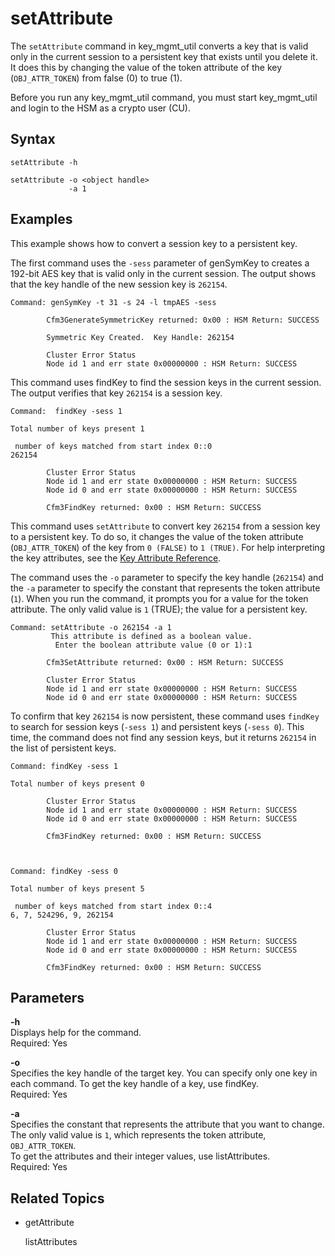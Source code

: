 # setAttribute<a name="key_mgmt_util-setAttribute"></a>

The `setAttribute` command in key\_mgmt\_util converts a key that is valid only in the current session to a persistent key that exists until you delete it\. It does this by changing the value of the token attribute of the key \(`OBJ_ATTR_TOKEN`\) from false \(0\) to true \(1\)\.

Before you run any key\_mgmt\_util command, you must start key\_mgmt\_util and login to the HSM as a crypto user \(CU\)\. 

## Syntax<a name="setAttribute-syntax"></a>

```
setAttribute -h 

setAttribute -o <object handle> 
             -a 1
```

## Examples<a name="setAttribute-examples"></a>

This example shows how to convert a session key to a persistent key\. 

The first command uses the `-sess` parameter of genSymKey to creates a 192\-bit AES key that is valid only in the current session\. The output shows that the key handle of the new session key is `262154`\.

```
Command: genSymKey -t 31 -s 24 -l tmpAES -sess
      
        Cfm3GenerateSymmetricKey returned: 0x00 : HSM Return: SUCCESS

        Symmetric Key Created.  Key Handle: 262154

        Cluster Error Status
        Node id 1 and err state 0x00000000 : HSM Return: SUCCESS
```

This command uses findKey to find the session keys in the current session\. The output verifies that key `262154` is a session key\.

```
Command:  findKey -sess 1

Total number of keys present 1

 number of keys matched from start index 0::0
262154

        Cluster Error Status
        Node id 1 and err state 0x00000000 : HSM Return: SUCCESS
        Node id 0 and err state 0x00000000 : HSM Return: SUCCESS

        Cfm3FindKey returned: 0x00 : HSM Return: SUCCESS
```

This command uses `setAttribute` to convert key `262154` from a session key to a persistent key\. To do so, it changes the value of the token attribute \(`OBJ_ATTR_TOKEN`\) of the key from `0 (FALSE)` to `1 (TRUE)`\. For help interpreting the key attributes, see the [Key Attribute Reference](key-attribute-table.md)\.

The command uses the `-o` parameter to specify the key handle \(`262154`\) and the `-a` parameter to specify the constant that represents the token attribute \(`1`\)\. When you run the command, it prompts you for a value for the token attribute\. The only valid value is `1` \(TRUE\); the value for a persistent key\.

```
Command: setAttribute -o 262154 -a 1
         This attribute is defined as a boolean value.
          Enter the boolean attribute value (0 or 1):1

        Cfm3SetAttribute returned: 0x00 : HSM Return: SUCCESS

        Cluster Error Status
        Node id 1 and err state 0x00000000 : HSM Return: SUCCESS
        Node id 0 and err state 0x00000000 : HSM Return: SUCCESS
```

To confirm that key `262154` is now persistent, these command uses `findKey` to search for session keys \(`-sess 1`\) and persistent keys \(`-sess 0`\)\. This time, the command does not find any session keys, but it returns `262154` in the list of persistent keys\.

```
Command: findKey -sess 1

Total number of keys present 0

        Cluster Error Status
        Node id 1 and err state 0x00000000 : HSM Return: SUCCESS
        Node id 0 and err state 0x00000000 : HSM Return: SUCCESS

        Cfm3FindKey returned: 0x00 : HSM Return: SUCCESS



Command: findKey -sess 0

Total number of keys present 5

 number of keys matched from start index 0::4
6, 7, 524296, 9, 262154

        Cluster Error Status
        Node id 1 and err state 0x00000000 : HSM Return: SUCCESS
        Node id 0 and err state 0x00000000 : HSM Return: SUCCESS

        Cfm3FindKey returned: 0x00 : HSM Return: SUCCESS
```

## Parameters<a name="setAttribute-parameters"></a>

**\-h**  
Displays help for the command\.   
Required: Yes

**\-o**  
Specifies the key handle of the target key\. You can specify only one key in each command\. To get the key handle of a key, use findKey\.  
Required: Yes

**\-a**  
Specifies the constant that represents the attribute that you want to change\. The only valid value is `1`, which represents the token attribute, `OBJ_ATTR_TOKEN`\.  
To get the attributes and their integer values, use listAttributes\.  
Required: Yes

## Related Topics<a name="setAttribute-seealso"></a>

+ getAttribute

  listAttributes